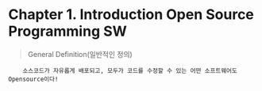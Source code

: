 # Chapter 1. Introduction Open Source Programming SW

> General Definition(일반적인 정의) <br>

        소스코드가 자유롭게 배포되고, 모두가 코드를 수정할 수 있는 어떤 소프트웨어도 Opensource이다!
